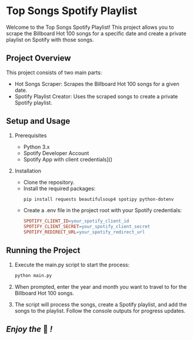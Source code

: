 # Top Songs Spotify Playlist

Welcome to the Top Songs Spotify Playlist! This project allows you to scrape the Billboard Hot 100 songs for a specific date and create a private playlist on Spotify with those songs.

## Project Overview

This project consists of two main parts:

- Hot Songs Scraper:
Scrapes the Billboard Hot 100 songs for a given date.
- Spotify Playlist Creator:
Uses the scraped songs to create a private Spotify playlist.

## Setup and Usage

1. Prerequisites
   - Python 3.x
   - Spotify Developer Account
   - Spotify App with client credentials]()

2. Installation
   - Clone the repository.
   - Install the required packages:
       ```bash
       pip install requests beautifulsoup4 spotipy python-dotenv
       ```
   - Create a .env file in the project root with your Spotify credentials:
       ```makefile
       SPOTIFY_CLIENT_ID=your_spotify_client_id
       SPOTIFY_CLIENT_SECRET=your_spotify_client_secret
       SPOTIFY_REDIRECT_URL=your_spotify_redirect_url
       ```

## Running the Project

1. Execute the main.py script to start the process:
    ```bash
    python main.py
    ```

2. When prompted, enter the year and month you want to travel to for the Billboard Hot 100 songs.

3. The script will process the songs, create a Spotify playlist, and add the songs to the playlist. Follow the console outputs for progress updates.

## *Enjoy the* 🎼 *!*